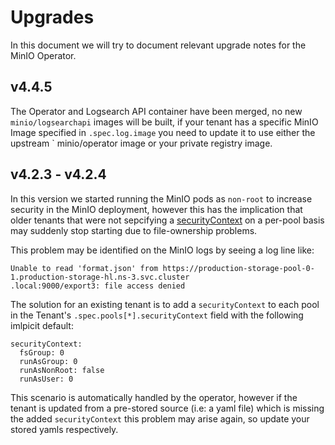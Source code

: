 Upgrades
====

In this document we will try to document relevant upgrade notes for the MinIO Operator.

v4.4.5
---

The Operator and Logsearch API container have been merged, no new `minio/logsearchapi` images will be built, if your
tenant has a specific MinIO Image specified in `.spec.log.image` you need to update it to use either the upstream `
minio/operator image or your private registry image.


v4.2.3 - v4.2.4
---
In this version we started running the MinIO pods as `non-root` to increase security in the MinIO deployment, however
this has the implication that older tenants that were not sepcifying
a [securityContext](https://kubernetes.io/docs/tasks/configure-pod-container/security-context/) on a per-pool basis may
suddenly stop starting due to file-ownership problems.

This problem may be identified on the MinIO logs by seeing a log line like:

```
Unable to read 'format.json' from https://production-storage-pool-0-1.production-storage-hl.ns-3.svc.cluster
.local:9000/export3: file access denied      
```

The solution for an existing tenant is to add a `securityContext` to each pool in the
Tenant's `.spec.pools[*].securityContext` field with the following imlpicit default:

```
securityContext:
  fsGroup: 0
  runAsGroup: 0
  runAsNonRoot: false
  runAsUser: 0
```

This scenario is automatically handled by the operator, however if the tenant is updated from a pre-stored source (i.e:
a yaml file) which is missing the added `securityContext` this problem may arise again, so update your stored yamls
respectively. 

